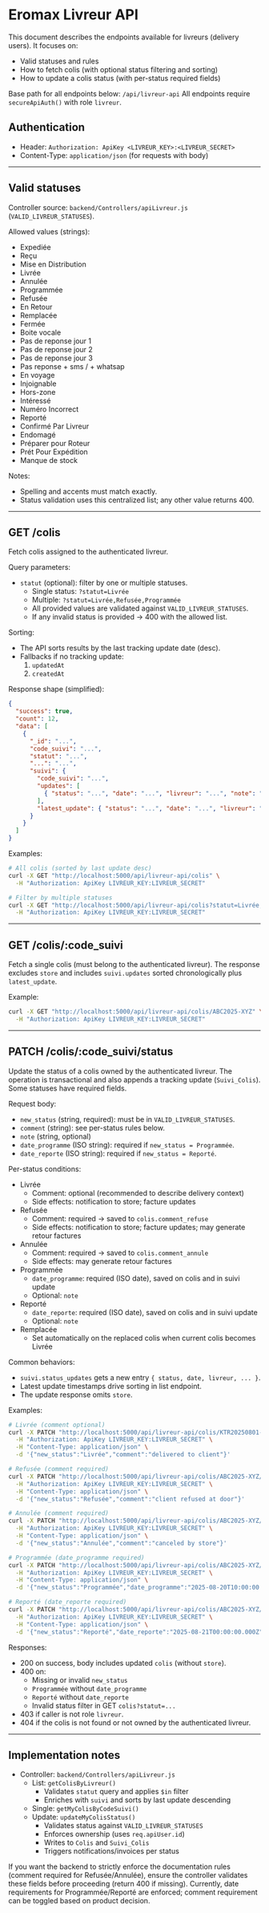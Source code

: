 # Eromax Livreur API

This document describes the endpoints available for livreurs (delivery users). It focuses on:
- Valid statuses and rules
- How to fetch colis (with optional status filtering and sorting)
- How to update a colis status (with per-status required fields)

Base path for all endpoints below: `/api/livreur-api`
All endpoints require `secureApiAuth()` with role `livreur`.

## Authentication
- Header: `Authorization: ApiKey <LIVREUR_KEY>:<LIVREUR_SECRET>`
- Content-Type: `application/json` (for requests with body)

---

## Valid statuses
Controller source: `backend/Controllers/apiLivreur.js` (`VALID_LIVREUR_STATUSES`).

Allowed values (strings):
- Expediée
- Reçu
- Mise en Distribution
- Livrée
- Annulée
- Programmée
- Refusée
- En Retour
- Remplacée
- Fermée
- Boite vocale
- Pas de reponse jour 1
- Pas de reponse jour 2
- Pas de reponse jour 3
- Pas reponse + sms / + whatsap
- En voyage
- Injoignable
- Hors-zone
- Intéressé
- Numéro Incorrect
- Reporté
- Confirmé Par Livreur
- Endomagé
- Préparer pour Roteur
- Prét Pour Expédition
- Manque de stock

Notes:
- Spelling and accents must match exactly.
- Status validation uses this centralized list; any other value returns 400.

---

## GET /colis
Fetch colis assigned to the authenticated livreur.

Query parameters:
- `statut` (optional): filter by one or multiple statuses.
  - Single status: `?statut=Livrée`
  - Multiple: `?statut=Livrée,Refusée,Programmée`
  - All provided values are validated against `VALID_LIVREUR_STATUSES`.
  - If any invalid status is provided → 400 with the allowed list.

Sorting:
- The API sorts results by the last tracking update date (desc).
- Fallbacks if no tracking update:
  1) `updatedAt`
  2) `createdAt`

Response shape (simplified):
```json
{
  "success": true,
  "count": 12,
  "data": [
    {
      "_id": "...",
      "code_suivi": "...",
      "statut": "...",
      "...": "...",
      "suivi": {
        "code_suivi": "...",
        "updates": [
          { "status": "...", "date": "...", "livreur": "...", "note": "...", "date_programme": "...", "date_reporte": "..." }
        ],
        "latest_update": { "status": "...", "date": "...", "livreur": "..." }
      }
    }
  ]
}
```

Examples:
```bash
# All colis (sorted by last update desc)
curl -X GET "http://localhost:5000/api/livreur-api/colis" \
  -H "Authorization: ApiKey LIVREUR_KEY:LIVREUR_SECRET"

# Filter by multiple statuses
curl -X GET "http://localhost:5000/api/livreur-api/colis?statut=Livrée,Refusée,Programmée" \
  -H "Authorization: ApiKey LIVREUR_KEY:LIVREUR_SECRET"
```

---

## GET /colis/:code_suivi
Fetch a single colis (must belong to the authenticated livreur). The response excludes `store` and includes `suivi.updates` sorted chronologically plus `latest_update`.

Example:
```bash
curl -X GET "http://localhost:5000/api/livreur-api/colis/ABC2025-XYZ" \
  -H "Authorization: ApiKey LIVREUR_KEY:LIVREUR_SECRET"
```

---

## PATCH /colis/:code_suivi/status
Update the status of a colis owned by the authenticated livreur. The operation is transactional and also appends a tracking update (`Suivi_Colis`). Some statuses have required fields.

Request body:
- `new_status` (string, required): must be in `VALID_LIVREUR_STATUSES`.
- `comment` (string): see per-status rules below.
- `note` (string, optional)
- `date_programme` (ISO string): required if `new_status = Programmée`.
- `date_reporte` (ISO string): required if `new_status = Reporté`.

Per-status conditions:
- Livrée
  - Comment: optional (recommended to describe delivery context)
  - Side effects: notification to store; facture updates
- Refusée
  - Comment: required → saved to `colis.comment_refuse`
  - Side effects: notification to store; facture updates; may generate retour factures
- Annulée
  - Comment: required → saved to `colis.comment_annule`
  - Side effects: may generate retour factures
- Programmée
  - `date_programme`: required (ISO date), saved on colis and in suivi update
  - Optional: `note`
- Reporté
  - `date_reporte`: required (ISO date), saved on colis and in suivi update
  - Optional: `note`
- Remplacée
  - Set automatically on the replaced colis when current colis becomes Livrée

Common behaviors:
- `suivi.status_updates` gets a new entry `{ status, date, livreur, ... }`.
- Latest update timestamps drive sorting in list endpoint.
- The update response omits `store`.

Examples:
```bash
# Livrée (comment optional)
curl -X PATCH "http://localhost:5000/api/livreur-api/colis/KTR20250801-FKYXIR/status" \
  -H "Authorization: ApiKey LIVREUR_KEY:LIVREUR_SECRET" \
  -H "Content-Type: application/json" \
  -d '{"new_status":"Livrée","comment":"delivered to client"}'

# Refusée (comment required)
curl -X PATCH "http://localhost:5000/api/livreur-api/colis/ABC2025-XYZ/status" \
  -H "Authorization: ApiKey LIVREUR_KEY:LIVREUR_SECRET" \
  -H "Content-Type: application/json" \
  -d '{"new_status":"Refusée","comment":"client refused at door"}'

# Annulée (comment required)
curl -X PATCH "http://localhost:5000/api/livreur-api/colis/ABC2025-XYZ/status" \
  -H "Authorization: ApiKey LIVREUR_KEY:LIVREUR_SECRET" \
  -H "Content-Type: application/json" \
  -d '{"new_status":"Annulée","comment":"canceled by store"}'

# Programmée (date_programme required)
curl -X PATCH "http://localhost:5000/api/livreur-api/colis/ABC2025-XYZ/status" \
  -H "Authorization: ApiKey LIVREUR_KEY:LIVREUR_SECRET" \
  -H "Content-Type: application/json" \
  -d '{"new_status":"Programmée","date_programme":"2025-08-20T10:00:00.000Z","note":"client wants morning"}'

# Reporté (date_reporte required)
curl -X PATCH "http://localhost:5000/api/livreur-api/colis/ABC2025-XYZ/status" \
  -H "Authorization: ApiKey LIVREUR_KEY:LIVREUR_SECRET" \
  -H "Content-Type: application/json" \
  -d '{"new_status":"Reporté","date_reporte":"2025-08-21T00:00:00.000Z","note":"client absent"}'
```

Responses:
- 200 on success, body includes updated `colis` (without `store`).
- 400 on:
  - Missing or invalid `new_status`
  - `Programmée` without `date_programme`
  - `Reporté` without `date_reporte`
  - Invalid status filter in GET `colis?statut=...`
- 403 if caller is not role `livreur`.
- 404 if the colis is not found or not owned by the authenticated livreur.

---

## Implementation notes
- Controller: `backend/Controllers/apiLivreur.js`
  - List: `getColisByLivreur()`
    - Validates `statut` query and applies `$in` filter
    - Enriches with `suivi` and sorts by last update descending
  - Single: `getMyColisByCodeSuivi()`
  - Update: `updateMyColisStatus()`
    - Validates status against `VALID_LIVREUR_STATUSES`
    - Enforces ownership (uses `req.apiUser.id`)
    - Writes to `Colis` and `Suivi_Colis`
    - Triggers notifications/invoices per status

If you want the backend to strictly enforce the documentation rules (comment required for Refusée/Annulée), ensure the controller validates these fields before proceeding (return 400 if missing). Currently, date requirements for Programmée/Reporté are enforced; comment requirement can be toggled based on product decision.
